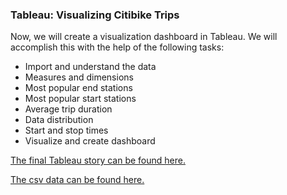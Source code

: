 ### Tableau: Visualizing Citibike Trips
Now, we will create a visualization dashboard in Tableau.  We will accomplish this with the help of the following tasks:

- Import and understand the data 
- Measures and dimensions
- Most popular end stations
- Most popular start stations
- Average trip duration
- Data distribution
- Start and stop times
- Visualize and create dashboard

[The final Tableau story can be found here.]()

[The csv data can be found here.](https://www.citibikenyc.com/data-sharing-policy)


